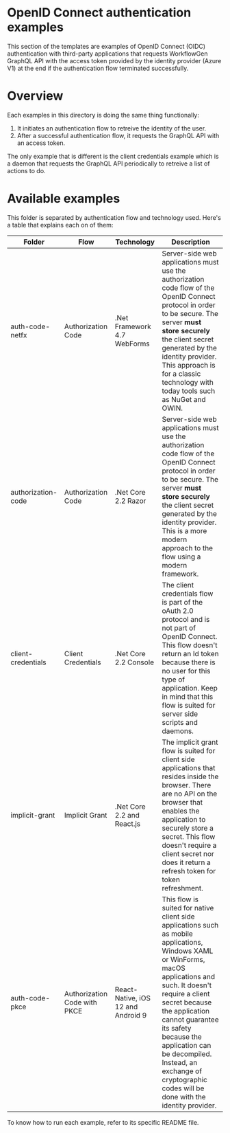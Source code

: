 # OpenID Connect authentication examples
This section of the templates are examples of OpenID Connect (OIDC)
authentication with third-party applications that requests WorkflowGen GraphQL
API with the access token provided by the identity provider (Azure V1) at the
end if the authentication flow terminated successfully.

# Overview
Each examples in this directory is doing the same thing functionally:

1. It initiates an authentication flow to retreive the identity of the user.
1. After a successful authentication flow, it requests the GraphQL API with
an access token.

The only example that is different is the client credentials example which is a
daemon that requests the GraphQL API periodically to retreive a list of actions
to do.

# Available examples
This folder is separated by authentication flow and technology used. Here's a
table that explains each on of them:

| Folder | Flow | Technology | Description |
| --- | --- | --- | --- |
| auth-code-netfx | Authorization Code | .Net Framework 4.7 WebForms | Server-side web applications must use the authorization code flow of the OpenID Connect protocol in order to be secure. The server **must store securely** the client secret generated by the identity provider. This approach is for a classic technology with today tools such as NuGet and OWIN. |
| authorization-code | Authorization Code | .Net Core 2.2 Razor | Server-side web applications must use the authorization code flow of the OpenID Connect protocol in order to be secure. The server **must store securely** the client secret generated by the identity provider. This is a more modern approach to the flow using a modern framework. |
| client-credentials | Client Credentials | .Net Core 2.2 Console | The client credentials flow is part of the oAuth 2.0 protocol and is not part of OpenID Connect. This flow doesn't return an Id token because there is no user for this type of application. Keep in mind that this flow is suited for server side scripts and daemons. |
| implicit-grant | Implicit Grant | .Net Core 2.2 and React.js | The implicit grant flow is suited for client side applications that resides inside the browser. There are no API on the browser that enables the application to securely store a secret. This flow doesn't require a client secret nor does it return a refresh token for token refreshment. |
| auth-code-pkce | Authorization Code with PKCE | React-Native, iOS 12 and Android 9 | This flow is suited for native client side applications such as mobile applications, Windows XAML or WinForms, macOS applications and such. It doesn't require a client secret because the application cannot guarantee its safety because the application can be decompiled. Instead, an exchange of cryptographic codes will be done with the identity provider. |

To know how to run each example, refer to its specific README file.

